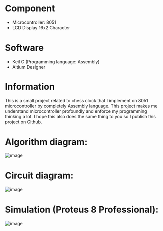 # Component
- Microcontroller: 8051
- LCD Display 16x2 Character

# Software
- Keil C (Programming language: Assembly)
- Altium Designer

# Information
This is a small project related to chess clock that I implement on 8051 microcontroller by completely Assembly language. This project makes me understand microcontroller profoundly and enforce my programming thinking a lot. I hope this also does the same thing to you so I publish this project on Github.

# Algorithm diagram:

![image](https://user-images.githubusercontent.com/69660620/116668719-e7f34d00-a9c7-11eb-89ea-1b2ed6486e10.png)

# Circuit diagram:

![image](https://user-images.githubusercontent.com/69660620/116668935-2d177f00-a9c8-11eb-848b-bd9ad044953f.png)

# Simulation (Proteus 8 Professional):

![image](https://user-images.githubusercontent.com/69660620/116668811-06594880-a9c8-11eb-9811-f7d06e7c005f.png)
